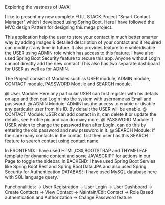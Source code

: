 Exploring the vastness of JAVA! 

I like to present my new complete FULL STACK Project "Smart Contact Manager" which I developed using Spring Boot. Here I have followed the MVC design Pattern for designing this mega project.

This application help the user to store your contact in much better smarter way by adding images & detailed description of your contact and if required can modify it any time in future. It also provides feature to enable/disable the USER using ADMIN role which has access to this feature. I have also used Spring Boot Security feature to secure this app. Anyone without Login cannot directly add the new contact. This also has two separate dashboard for USER as well as for ADMIN.

The Project consist of Modules such as USER module, ADMIN module, CONTACT module, PASSWORD Module and SEARCH module.

@ User Module: Here any particular USER can first register with his details on app and then can LogIn into the system with username as Email and password.
@ ADMIN Module: ADMIN has the access to enable or disable any particular user from his ID. By default the USER will be enable.
@ CONTACT Module: USER can add contact in it, can delete it or update the details, see Profile pic and can do many more.
@ PASSWORD Module: If USER which to change the password then after LogIn, can do this by entering the old password and new password in it.
@ SEARCH Module: If their are many contacts in the contact List then user has this SEARCH feature to search contact using contact name.

In FRONTEND: I have used HTML,CSS,BOOTSTRAP and THYMELEAF template for dynamic content and some JAVASCRIPT for actions in our Page to toggle the sidebar.
In BACKEND: I have used Spring Boot Servies like Spring Boot Rest and Spring Boot Data JPA and also used Spring Security for Authentication
DATABASE: I have used MySQL database here with SQL language query.

Functionalities:
-> User Registration
-> User Login
-> User Dashboard
-> Create Contacts
-> View Contact
-> Maintain/Edit Contact
-> Role Based authentication and Authorization
-> Change Password feature
